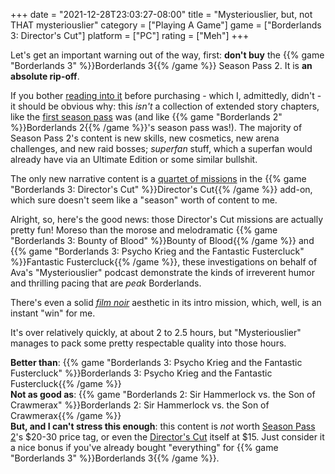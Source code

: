 +++
date = "2021-12-28T23:03:27-08:00"
title = "Mysteriouslier, but, not THAT mysteriouslier"
category = ["Playing A Game"]
game = ["Borderlands 3: Director's Cut"]
platform = ["PC"]
rating = ["Meh"]
+++

Let's get an important warning out of the way, first: <b>don't buy</b> the {{% game "Borderlands 3" %}}Borderlands 3{{% /game %}} Season Pass 2.  It is <b>an absolute rip-off</b>.

If you bother <a href="https://borderlands.com/en-US/seasonpass2/">reading into it</a> before purchasing - which I, admittedly, didn't - it should be obvious why: this <i>isn't</i> a collection of extended story chapters, like the <a href="https://borderlands.com/en-US/shop/borderlands-3-season-pass/">first season pass</a> was (and like {{% game "Borderlands 2" %}}Borderlands 2{{% /game %}}'s season pass was!).  The majority of Season Pass 2's content is new skills, new cosmetics, new arena challenges, and new raid bosses; <i>superfan</i> stuff, which a superfan would already have via an Ultimate Edition or some similar bullshit.

The only new narrative content is a <a href="https://borderlands.fandom.com/wiki/Director%27s_Cut#Missions">quartet of missions</a> in the {{% game "Borderlands 3: Director's Cut" %}}Director's Cut{{% /game %}} add-on, which sure doesn't seem like a "season" worth of content to me.

Alright, so, here's the good news: those Director's Cut missions are actually pretty fun!  Moreso than the morose and melodramatic {{% game "Borderlands 3: Bounty of Blood" %}}Bounty of Blood{{% /game %}} and {{% game "Borderlands 3: Psycho Krieg and the Fantastic Fustercluck" %}}Fantastic Fustercluck{{% /game %}}, these investigations on behalf of Ava's "Mysteriouslier" podcast demonstrate the kinds of irreverent humor and thrilling pacing that are <i>peak</i> Borderlands.

There's even a solid <i><a href="https://en.wikipedia.org/wiki/Film_noir">film noir</a></i> aesthetic in its intro mission, which, well, is an instant "win" for me.

It's over relatively quickly, at about 2 to 2.5 hours, but "Mysteriouslier" manages to pack some pretty respectable quality into those hours.

<b>Better than</b>: {{% game "Borderlands 3: Psycho Krieg and the Fantastic Fustercluck" %}}Borderlands 3: Psycho Krieg and the Fantastic Fustercluck{{% /game %}}  
<b>Not as good as</b>: {{% game "Borderlands 2: Sir Hammerlock vs. the Son of Crawmerax" %}}Borderlands 2: Sir Hammerlock vs. the Son of Crawmerax{{% /game %}}  
<b>But, and I can't stress this enough</b>: this content is <i>not</i> worth <a href="https://store.steampowered.com/app/1396474/Borderlands_3_Season_Pass_2/">Season Pass 2</a>'s $20-30 price tag, or even the <a href="https://store.steampowered.com/app/1361831/Borderlands_3_Directors_Cut/">Director's Cut</a> itself at $15.  Just consider it a nice bonus if you've already bought "everything" for {{% game "Borderlands 3" %}}Borderlands 3{{% /game %}}.
